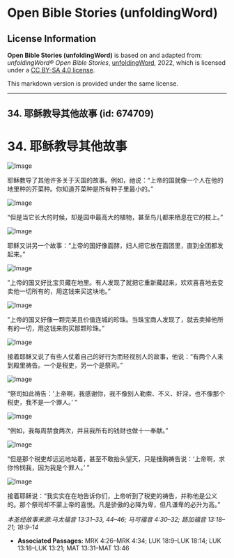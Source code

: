 # Open Bible Stories (unfoldingWord)

## License Information

**Open Bible Stories (unfoldingWord)** is based on and adapted from: _unfoldingWord® Open Bible Stories_, [unfoldingWord](https://unfoldingword.org/utw), 2022, which is licensed under a [CC BY-SA 4.0 license](https://creativecommons.org/licenses/by-sa/4.0/legalcode.en).

This markdown version is provided under the same license.



--------------------------------

## 34. 耶稣教导其他故事 (id: 674709)

34\. 耶稣教导其他故事
=============

![Image](https://cdn.door43.org/obs/jpg/360px/obs-en-34-01.jpg?direct&)

耶稣教导了其他许多关于天国的故事。例如，祂说：“上帝的国就像一个人在他的地里种的芥菜种。你知道芥菜种是所有种子里最小的。”

![Image](https://cdn.door43.org/obs/jpg/360px/obs-en-34-02.jpg?direct&)

“但是当它长大的时候，却是园中最高大的植物，甚至鸟儿都来栖息在它的枝上。”

![Image](https://cdn.door43.org/obs/jpg/360px/obs-en-34-03.jpg?direct&)

耶稣又讲另一个故事：“上帝的国好像面酵，妇人把它放在面团里，直到全团都发起来。”

![Image](https://cdn.door43.org/obs/jpg/360px/obs-en-34-04.jpg?direct&)

“上帝的国又好比宝贝藏在地里。有人发现了就把它重新藏起来，欢欢喜喜地去变卖他一切所有的，用这钱来买这块地。”

![Image](https://cdn.door43.org/obs/jpg/360px/obs-en-34-05.jpg?direct&)

“上帝的国又好像一颗完美且价值连城的珍珠。当珠宝商人发现了，就去卖掉他所有的一切，用这钱来购买那颗珍珠。”

![Image](https://cdn.door43.org/obs/jpg/360px/obs-en-34-06.jpg?direct&)

接着耶稣又说了有些人仗着自己的好行为而轻视别人的故事，他说：“有两个人来到殿里祷告。一个是税吏，另一个是祭司。”

![Image](https://cdn.door43.org/obs/jpg/360px/obs-en-34-07.jpg?direct&)

“祭司如此祷告：'上帝啊，我感谢你，我不像别人勒索、不义、奸淫，也不像那个税吏，我不是一个罪人。’ ”

![Image](https://cdn.door43.org/obs/jpg/360px/obs-en-34-08.jpg?direct&)

“例如，我每周禁食两次，并且我所有的钱财也做十一奉献。”

![Image](https://cdn.door43.org/obs/jpg/360px/obs-en-34-09.jpg?direct&)

“但是那个税吏却远远地站着，甚至不敢抬头望天，只是捶胸祷告说：‘上帝啊，求你怜悯我，因为我是个罪人。’ ”

![Image](https://cdn.door43.org/obs/jpg/360px/obs-en-34-10.jpg?direct&)

接着耶稣说：“我实实在在地告诉你们，上帝听到了税吏的祷告，并称他是公义的。那个祭司却不蒙上帝的喜悦。凡是骄傲的必降为卑，但凡谦卑的必升为高。”

*本圣经故事来源:马太福音 13:31–33, 44–46; 马可福音 4:30–32; 路加福音 13:18–21; 18:9–14*

* **Associated Passages:** MRK 4:26–MRK 4:34; LUK 18:9–LUK 18:14; LUK 13:18–LUK 13:21; MAT 13:31–MAT 13:46

